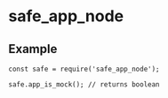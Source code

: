 # safe_app_node

## Example

```
const safe = require('safe_app_node');

safe.app_is_mock(); // returns boolean
```
